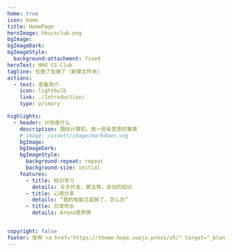 ```yaml
---
home: true
icon: home
title: HomePage
heroImage: hhucsclub.png
bgImage: 
bgImageDark: 
bgImageStyle:
  background-attachment: fixed
heroText: HHU CS Club
tagline: 在做了在做了（新建文件夹）
actions:
  - text: 查看简介
    icon: lightbulb
    link: ./Introduction/
    type: primary

highlights:
  - header: 计协是什么
    description: 围绕计算机，做一些有意思的事情
    # image: /assets/image/markdown.svg
    bgImage: 
    bgImageDark: 
    bgImageStyle:
      background-repeat: repeat
      background-size: initial
    features:
      - title: 知识学习
        details: 关于开发、算法等，会动的知识
      - title: 心得分享
        details: “我的电脑又蓝屏了，怎么办”
      - title: 日常吹水
        details: Arona塔罗牌


copyright: false
footer: 使用 <a href="https://theme-hope.vuejs.press/zh/" target="_blank">VuePress Theme Hope</a> 主题 | MIT 协议, 版权所有 © 2024-present HHUCSClub
---
```

